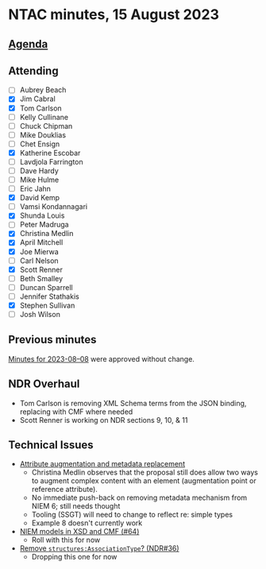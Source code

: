 # NTAC minutes, 15 August 2023

## [Agenda](2023-08-15-agenda.md)

## Attending

- [ ] Aubrey Beach
- [x] Jim Cabral
- [x] Tom Carlson
- [ ] Kelly Cullinane
- [ ] Chuck Chipman
- [ ] Mike Douklias
- [ ] Chet Ensign
- [x] Katherine Escobar
- [ ] Lavdjola Farrington
- [ ] Dave Hardy
- [ ] Mike Hulme
- [ ] Eric Jahn
- [x] David Kemp
- [ ] Vamsi Kondannagari
- [x] Shunda Louis
- [ ] Peter Madruga
- [x] Christina Medlin
- [x] April Mitchell
- [x] Joe Mierwa
- [ ] Carl Nelson
- [x] Scott Renner
- [ ] Beth Smalley
- [ ] Duncan Sparrell
- [ ] Jennifer Stathakis
- [x] Stephen Sullivan
- [ ] Josh Wilson

## Previous minutes

[Minutes for 2023-08–08](2023-08-08-minutes.md) were approved without change.

## NDR Overhaul

- Tom Carlson is removing XML Schema terms from the JSON binding, replacing with CMF where needed
- Scott Renner is working on NDR sections 9, 10, & 11

## Technical Issues

- [Attribute augmentation and metadata replacement](https://github.com/niemopen/ntac-admin/blob/main/examples/src/Augmentation/README.md)
  - Christina Medlin observes that the proposal still does allow two ways to augment complex content with an element (augmentation point or reference attribute).
  - No immediate push-back on removing metadata mechanism from NIEM 6; still needs thought
  - Tooling (SSGT) will need to change to reflect re: simple types
  - Example 8 doesn't currently work
- [NIEM models in XSD and CMF (#64)](https://github.com/niemopen/ntac-admin/discussions/64)
  - Roll with this for now
- [Remove `structures:AssociationType`? (NDR#36)](https://github.com/niemopen/niem-naming-design-rules/issues/36)
  - Dropping this one for now
